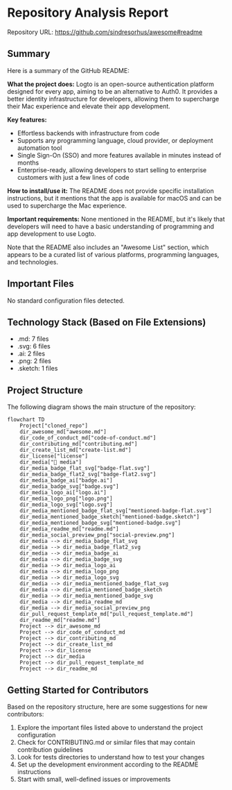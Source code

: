 # Repository Analysis Report

Repository URL: https://github.com/sindresorhus/awesome#readme

## Summary
Here is a summary of the GitHub README:

**What the project does:**
Logto is an open-source authentication platform designed for every app, aiming to be an alternative to Auth0. It provides a better identity infrastructure for developers, allowing them to supercharge their Mac experience and elevate their app development.

**Key features:**

* Effortless backends with infrastructure from code
* Supports any programming language, cloud provider, or deployment automation tool
* Single Sign-On (SSO) and more features available in minutes instead of months
* Enterprise-ready, allowing developers to start selling to enterprise customers with just a few lines of code

**How to install/use it:**
The README does not provide specific installation instructions, but it mentions that the app is available for macOS and can be used to supercharge the Mac experience.

**Important requirements:**
None mentioned in the README, but it's likely that developers will need to have a basic understanding of programming and app development to use Logto.

Note that the README also includes an "Awesome List" section, which appears to be a curated list of various platforms, programming languages, and technologies.

## Important Files
No standard configuration files detected.

## Technology Stack (Based on File Extensions)
- .md: 7 files
- .svg: 6 files
- .ai: 2 files
- .png: 2 files
- .sketch: 1 files

## Project Structure
The following diagram shows the main structure of the repository:
```mermaid
flowchart TD
    Project["cloned_repo"]
    dir_awesome_md["awesome.md"]
    dir_code_of_conduct_md["code-of-conduct.md"]
    dir_contributing_md["contributing.md"]
    dir_create_list_md["create-list.md"]
    dir_license["license"]
    dir_media["📁 media"]
    dir_media_badge_flat_svg["badge-flat.svg"]
    dir_media_badge_flat2_svg["badge-flat2.svg"]
    dir_media_badge_ai["badge.ai"]
    dir_media_badge_svg["badge.svg"]
    dir_media_logo_ai["logo.ai"]
    dir_media_logo_png["logo.png"]
    dir_media_logo_svg["logo.svg"]
    dir_media_mentioned_badge_flat_svg["mentioned-badge-flat.svg"]
    dir_media_mentioned_badge_sketch["mentioned-badge.sketch"]
    dir_media_mentioned_badge_svg["mentioned-badge.svg"]
    dir_media_readme_md["readme.md"]
    dir_media_social_preview_png["social-preview.png"]
    dir_media --> dir_media_badge_flat_svg
    dir_media --> dir_media_badge_flat2_svg
    dir_media --> dir_media_badge_ai
    dir_media --> dir_media_badge_svg
    dir_media --> dir_media_logo_ai
    dir_media --> dir_media_logo_png
    dir_media --> dir_media_logo_svg
    dir_media --> dir_media_mentioned_badge_flat_svg
    dir_media --> dir_media_mentioned_badge_sketch
    dir_media --> dir_media_mentioned_badge_svg
    dir_media --> dir_media_readme_md
    dir_media --> dir_media_social_preview_png
    dir_pull_request_template_md["pull_request_template.md"]
    dir_readme_md["readme.md"]
    Project --> dir_awesome_md
    Project --> dir_code_of_conduct_md
    Project --> dir_contributing_md
    Project --> dir_create_list_md
    Project --> dir_license
    Project --> dir_media
    Project --> dir_pull_request_template_md
    Project --> dir_readme_md
```

## Getting Started for Contributors

Based on the repository structure, here are some suggestions for new contributors:

1. Explore the important files listed above to understand the project configuration
2. Check for CONTRIBUTING.md or similar files that may contain contribution guidelines
3. Look for tests directories to understand how to test your changes
4. Set up the development environment according to the README instructions
5. Start with small, well-defined issues or improvements
